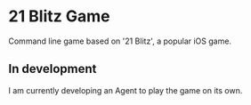 # 21 Blitz Game

Command line game based on '21 Blitz', a popular iOS game.

## In development

I am currently developing an Agent to play the game on its own.